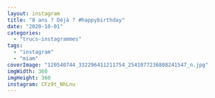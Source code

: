 ```yaml
---
layout: instagram
title: "8 ans ? Déjà ? #happybirthday"
date: "2020-10-01"
categories: 
  - "trucs-instagrammes"
tags: 
  - "instagram"
  - "miam"
coverImage: "120540744_332296411211754_2541077236808241547_n.jpg"
imgWidth: 360
imgHeight: 360
instagram: CFz9t_NhLnu
---
```


